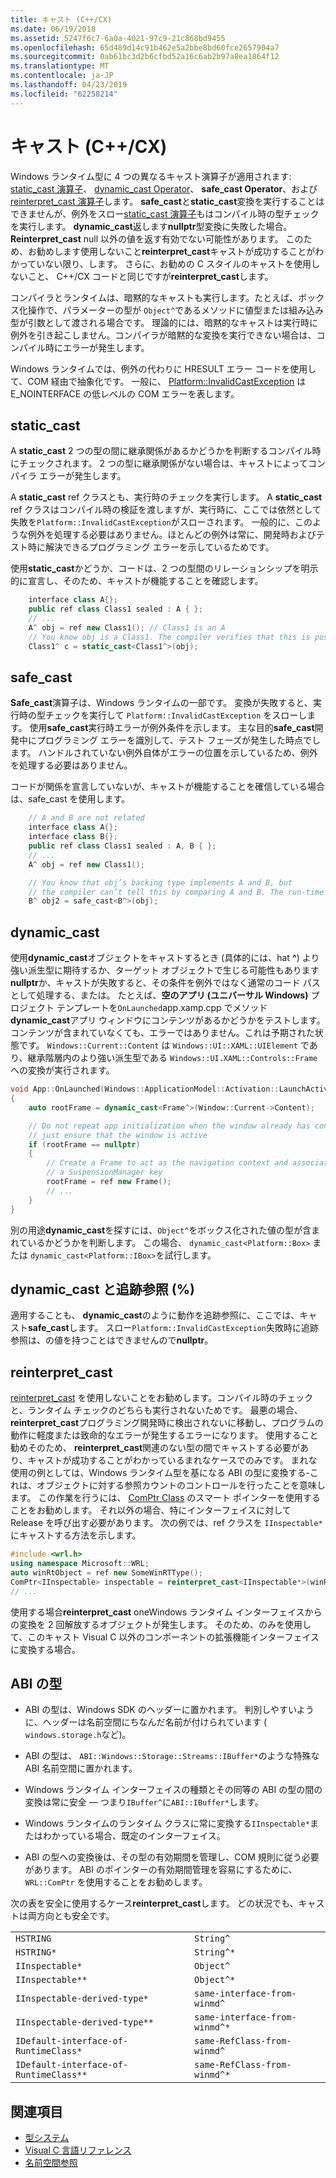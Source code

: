 ```yaml
---
title: キャスト (C++/CX)
ms.date: 06/19/2018
ms.assetid: 5247f6c7-6a0a-4021-97c9-21c868bd9455
ms.openlocfilehash: 65d489d14c91b462e5a2bbe8bd60fce2657904a7
ms.sourcegitcommit: 0ab61bc3d2b6cfbd52a16c6ab2b97a8ea1864f12
ms.translationtype: MT
ms.contentlocale: ja-JP
ms.lasthandoff: 04/23/2019
ms.locfileid: "62258214"
---
```

# <a name="casting-ccx"></a>キャスト (C++/CX)

Windows ランタイム型に 4 つの異なるキャスト演算子が適用されます: [static_cast 演算子](../cpp/static-cast-operator.md)、 [dynamic_cast Operator](../cpp/dynamic-cast-operator.md)、 **safe_cast Operator**、および[reinterpret_cast 演算子](../cpp/reinterpret-cast-operator.md)します。 **safe_cast**と**static_cast**変換を実行することはできませんが、例外をスロー[static_cast 演算子](../cpp/static-cast-operator.md)もはコンパイル時の型チェックを実行します。 **dynamic_cast**返します**nullptr**型変換に失敗した場合。 **Reinterpret_cast** null 以外の値を返す有効でない可能性があります。 このため、お勧めします使用しないこと**reinterpret_cast**キャストが成功することがわかっていない限り、します。 さらに、お勧めの C スタイルのキャストを使用しないこと、 C++/CX コードと同じですが**reinterpret_cast**します。

コンパイラとランタイムは、暗黙的なキャストも実行します。たとえば、ボックス化操作で、パラメーターの型が `Object^`であるメソッドに値型または組み込み型が引数として渡される場合です。 理論的には、暗黙的なキャストは実行時に例外を引き起こしません。コンパイラが暗黙的な変換を実行できない場合は、コンパイル時にエラーが発生します。

Windows ランタイムでは、例外の代わりに HRESULT エラー コードを使用して、COM 経由で抽象化です。 一般に、 [Platform::InvalidCastException](../cppcx/platform-invalidcastexception-class.md) は E_NOINTERFACE の低レベルの COM エラーを表します。

## <a name="staticcast"></a>static_cast

A **static_cast** 2 つの型の間に継承関係があるかどうかを判断するコンパイル時にチェックされます。 2 つの型に継承関係がない場合は、キャストによってコンパイラ エラーが発生します。

A **static_cast** ref クラスとも、実行時のチェックを実行します。 A **static_cast** ref クラスはコンパイル時の検証を渡しますが、実行時に、ここでは依然として失敗を`Platform::InvalidCastException`がスローされます。 一般的に、このような例外を処理する必要はありません。ほとんどの例外は常に、開発時およびテスト時に解決できるプログラミング エラーを示しているためです。

使用**static_cast**かどうか、コードは、2 つの型間のリレーションシップを明示的に宣言し、そのため、キャストが機能することを確認します。

```cpp
    interface class A{};
    public ref class Class1 sealed : A { };
    // ...
    A^ obj = ref new Class1(); // Class1 is an A
    // You know obj is a Class1. The compiler verifies that this is possible, and in C++/CX a run-time check is also performed.
    Class1^ c = static_cast<Class1^>(obj);
```

## <a name="safecast"></a>safe_cast

**Safe_cast**演算子は、Windows ランタイムの一部です。 変換が失敗すると、実行時の型チェックを実行して `Platform::InvalidCastException` をスローします。 使用**safe_cast**実行時エラーが例外条件を示します。 主な目的**safe_cast**開発中にプログラミング エラーを識別して、テスト フェーズが発生した時点でします。 ハンドルされていない例外自体がエラーの位置を示しているため、例外を処理する必要はありません。

コードが関係を宣言していないが、キャストが機能することを確信している場合は、safe_cast を使用します。

```cpp
    // A and B are not related
    interface class A{};
    interface class B{};
    public ref class Class1 sealed : A, B { };
    // ...
    A^ obj = ref new Class1();

    // You know that obj’s backing type implements A and B, but
    // the compiler can’t tell this by comparing A and B. The run-time type check succeeds.
    B^ obj2 = safe_cast<B^>(obj);
```

## <a name="dynamiccast"></a>dynamic_cast

使用**dynamic_cast**オブジェクトをキャストするとき (具体的には、hat **^**) より強い派生型に期待するか、ターゲット オブジェクトで生じる可能性もあります**nullptr**か、キャストが失敗すると、その条件を例外ではなく通常のコード パスとして処理する、または。 たとえば、**空のアプリ (ユニバーサル Windows)** プロジェクト テンプレートを`OnLaunched`app.xamp.cpp でメソッド**dynamic_cast**アプリ ウィンドウにコンテンツがあるかどうかをテストします。 コンテンツが含まれていなくても、エラーではありません。これは予期された状態です。 `Windows::Current::Content` は `Windows::UI::XAML::UIElement` であり、継承階層内のより強い派生型である `Windows::UI.XAML::Controls::Frame`への変換が実行されます。

```cpp
void App::OnLaunched(Windows::ApplicationModel::Activation::LaunchActivatedEventArgs^ args)
{
    auto rootFrame = dynamic_cast<Frame^>(Window::Current->Content);

    // Do not repeat app initialization when the window already has content,
    // just ensure that the window is active
    if (rootFrame == nullptr)
    {
        // Create a Frame to act as the navigation context and associate it with
        // a SuspensionManager key
        rootFrame = ref new Frame();
        // ...
    }
}
```

別の用途**dynamic_cast**を探すには、`Object^`をボックス化された値の型が含まれているかどうかを判断します。 この場合、 `dynamic_cast<Platform::Box>` または `dynamic_cast<Platform::IBox>`を試行します。

## <a name="dynamiccast-and-tracking-references-"></a>dynamic_cast と追跡参照 (%) 

適用することも、 **dynamic_cast**のように動作を追跡参照に、ここでは、キャスト**safe_cast**します。 スロー`Platform::InvalidCastException`失敗時に追跡参照は、の値を持つことはできませんので**nullptr**。

## <a name="reinterpretcast"></a>reinterpret_cast

[reinterpret_cast](../cpp/reinterpret-cast-operator.md) を使用しないことをお勧めします。コンパイル時のチェックと、ランタイム チェックのどちらも実行されないためです。 最悪の場合、 **reinterpret_cast**プログラミング開発時に検出されないに移動し、プログラムの動作に軽度または致命的なエラーが発生するエラーになります。 使用すること勧めそのため、 **reinterpret_cast**関連のない型の間でキャストする必要があり、キャストが成功することがわかっているまれなケースでのみです。 まれな使用の例としては、Windows ランタイム型を基になる ABI の型に変換する-これは、オブジェクトに対する参照カウントのコントロールを行ったことを意味します。 この作業を行うには、 [ComPtr Class](../cpp/com-ptr-t-class.md) のスマート ポインターを使用することをお勧めします。 それ以外の場合、特にインターフェイスに対して Release を呼び出す必要があります。 次の例では、ref クラスを `IInspectable*`にキャストする方法を示します。

```cpp
#include <wrl.h>
using namespace Microsoft::WRL;
auto winRtObject = ref new SomeWinRTType();
ComPtr<IInspectable> inspectable = reinterpret_cast<IInspectable*>(winRtObject);
// ...
```

使用する場合**reinterpret_cast** oneWindows ランタイム インターフェイスからの変換を 2 回解放するオブジェクトが発生します。 そのため、のみを使用して、このキャスト Visual C 以外のコンポーネントの拡張機能インターフェイスに変換する場合。

## <a name="abi-types"></a>ABI の型

- ABI の型は、Windows SDK のヘッダーに置かれます。 判別しやすいように、ヘッダーは名前空間にちなんだ名前が付けられています ( `windows.storage.h`など)。

- ABI の型は、 `ABI::Windows::Storage::Streams::IBuffer*`のような特殊な ABI 名前空間に置かれます。

- Windows ランタイム インターフェイスの種類とその同等の ABI の型の間の変換は常に安全 — つまり`IBuffer^`に`ABI::IBuffer*`します。

- Windows ランタイムのランタイム クラスに常に変換する`IInspectable*`またはわかっている場合、既定のインターフェイス。

- ABI の型への変換後は、その型の有効期間を管理し、COM 規則に従う必要があります。 ABI のポインターの有効期間管理を容易にするために、 `WRL::ComPtr` を使用することをお勧めします。

次の表を安全に使用するケース**reinterpret_cast**します。 どの状況でも、キャストは両方向とも安全です。

|||
|-|-|
|`HSTRING`|`String^`|
|`HSTRING*`|`String^*`|
|`IInspectable*`|`Object^`|
|`IInspectable**`|`Object^*`|
|`IInspectable-derived-type*`|`same-interface-from-winmd^`|
|`IInspectable-derived-type**`|`same-interface-from-winmd^*`|
|`IDefault-interface-of-RuntimeClass*`|`same-RefClass-from-winmd^`|
|`IDefault-interface-of-RuntimeClass**`|`same-RefClass-from-winmd^*`|

## <a name="see-also"></a>関連項目

- [型システム](../cppcx/type-system-c-cx.md)
- [Visual C 言語リファレンス](../cppcx/visual-c-language-reference-c-cx.md)
- [名前空間参照](../cppcx/namespaces-reference-c-cx.md)
